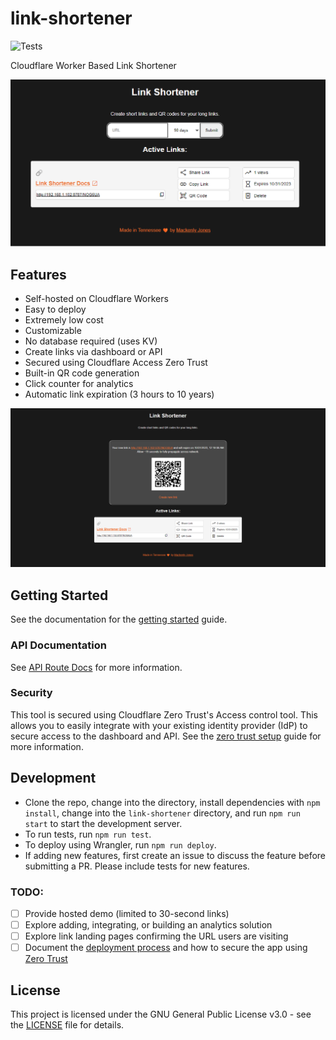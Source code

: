 # link-shortener
![Tests](https://github.com/mackenly/link-shortener/actions/workflows/tests.yml/badge.svg)

Cloudflare Worker Based Link Shortener

![Dashboard](docs/pages/images/dashboard-showing-link-creator.png)

## Features
- Self-hosted on Cloudflare Workers
- Easy to deploy
- Extremely low cost
- Customizable
- No database required (uses KV)
- Create links via dashboard or API
- Secured using Cloudflare Access Zero Trust
- Built-in QR code generation
- Click counter for analytics
- Automatic link expiration (3 hours to 10 years)

![Dashboard With New Link](docs/pages/images/dashboard-after-creating-link.png)

## Getting Started
See the documentation for the [getting started](https://linkshortener.dev/getting-started) guide.

### API Documentation
See [API Route Docs](https://linkshortener.dev/api-routes) for more information.

### Security
This tool is secured using Cloudflare Zero Trust's Access control tool. This allows you to easily integrate with your existing identity provider (IdP) to secure access to the dashboard and API. See the [zero trust setup](https://linkshortener.dev/zero-trust-setup) guide for more information.

## Development
- Clone the repo, change into the directory, install dependencies with `npm install`, change into the `link-shortener` directory, and run `npm run start` to start the development server.
- To run tests, run `npm run test`.
- To deploy using Wrangler, run `npm run deploy`.
- If adding new features, first create an issue to discuss the feature before submitting a PR. Please include tests for new features.

### TODO:
 - [ ] Provide hosted demo (limited to 30-second links)
 - [ ] Explore adding, integrating, or building an analytics solution
 - [ ] Explore link landing pages confirming the URL users are visiting
 - [ ] Document the [deployment process](https://github.com/mackenly/link-shortener/issues/7) and how to secure the app using [Zero Trust](https://github.com/mackenly/link-shortener/issues/6)

## License
This project is licensed under the GNU General Public License v3.0 - see the [LICENSE](LICENSE) file for details.
